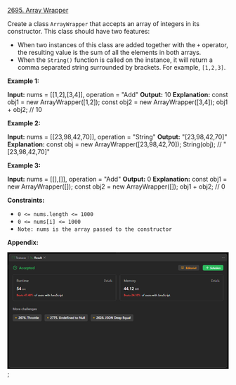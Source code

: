 [2695. Array Wrapper](https://leetcode.com/problems/array-wrapper/)

Create a class `ArrayWrapper` that accepts an array of integers in its constructor. This class should have two features:

- When two instances of this class are added together with the `+` operator, the resulting value is the sum of all the elements in both arrays.
- When the `String()` function is called on the instance, it will return a comma separated string surrounded by brackets. For example, `[1,2,3]`.

**Example 1:**

**Input:** nums = [[1,2],[3,4]], operation = "Add"
**Output:** 10
**Explanation:**
const obj1 = new ArrayWrapper([1,2]);
const obj2 = new ArrayWrapper([3,4]);
obj1 + obj2; // 10

**Example 2:**

**Input:** nums = [[23,98,42,70]], operation = "String"
**Output:** "[23,98,42,70]"
**Explanation:**
const obj = new ArrayWrapper([23,98,42,70]);
String(obj); // "[23,98,42,70]"

**Example 3:**

**Input:** nums = [[],[]], operation = "Add"
**Output:** 0
**Explanation:**
const obj1 = new ArrayWrapper([]);
const obj2 = new ArrayWrapper([]);
obj1 + obj2; // 0

**Constraints:**

- `0 <= nums.length <= 1000`
- `0 <= nums[i] <= 1000`
- `Note: nums is the array passed to the constructor`

**Appendix:**

![](./ss.png);
